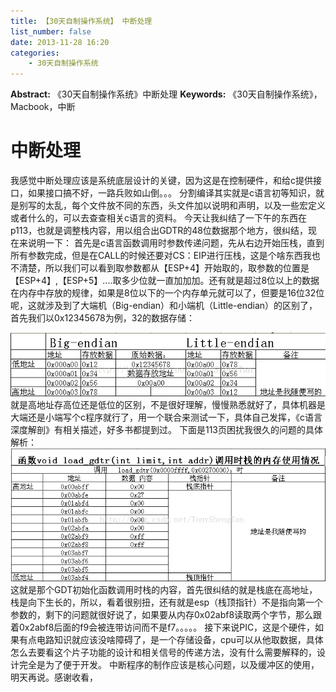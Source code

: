 ```yaml
---
title: 【30天自制操作系统】 中断处理
list_number: false
date: 2013-11-28 16:20
categories:
    - 30天自制操作系统
---
```

**Abstract:** 《30天自制操作系统》中断处理
**Keywords:** 《30天自制操作系统》，Macbook，中断
<!--more-->
# 中断处理
我感觉中断处理应该是系统底层设计的关键，因为这是在控制硬件，和给c提供接口，如果接口搞不好，一路兵败如山倒。。。
分割编译其实就是c语言初等知识，就是别写的太乱，每个文件放不同的东西，头文件加以说明和声明，以及一些宏定义或者什么的，可以去查查相关c语言的资料。
今天让我纠结了一下午的东西在p113，也就是调整栈内容，用以组合出GDTR的48位数据那个地方，很纠结，现在来说明一下：
首先是c语言函数调用时参数传递问题，先从右边开始压栈，直到所有参数完成，但是在CALL的时候还要对CS：EIP进行压栈，这是个啥东西我也不清楚，所以我们可以看到取参数都从【ESP+4】开始取的，取参数的位置是【ESP+4】,【ESP+5】....取多少位就一直加加加。还有就是超过8位以上的数据在内存中存放的规律，如果是8位以下的一个内存单元就可以了，但要是16位32位呢，这就涉及到了大端机（Big-endian）和小端机（Little-endian）的区别了，首先我们以0x12345678为例，32的数据存储：

![Center][]
就是高地址存高位还是低位的区别，不是很好理解，慢慢熟悉就好了，具体机器是大端还是小端写个c程序就行了，用一个联合来测试一下，具体自己发挥，《c语言深度解剖》有相关描述，好多书都提到过。
下面是113页困扰我很久的问题的具体解析：
![Center 1][]
这就是那个GDT初始化函数调用时栈的内容，首先很纠结的就是栈底在高地址，栈是向下生长的，所以，看着很别扭，还有就是esp（栈顶指针）不是指向第一个参数的，剩下的问题就很好说了，如果要从内存0x02abf8读取两个字节，那么跟着0x2abf8后面的f9会被连带访问而不是f7。。。。。
接下来说PIC，这是个硬件，如果有点电路知识就应该没啥障碍了，是一个存储设备，cpu可以从他取数据，具体怎么去要看这个片子功能的设计和相关信号的传递方法，没有什么需要解释的，设计完全是为了便于开发。
中断程序的制作应该是核心问题，以及缓冲区的使用，明天再说。感谢收看，


[Center]: ./20131128160832984.bmp
[Center 1]: ./20131128161249109.bmp





